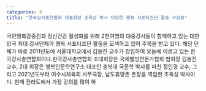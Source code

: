 ```yaml
---
categories: h
title: "한국강사총연합회 대표회장 조옥성 박사 다양한 행복 서포터즈단 활동 구상중"
---
```

국민행복감증진과 정신건강 활성화를 위해 2천여명의 대중강사들이 함께하고 있는 대한민국 최대 강사단체가 행복 서포터즈단 활동을 모색하고 있어 주목을 받고 있다. 해당 단체가 바로 2011년도에 서울대학교에서 김용진 교수가 창립하여 오늘에 이르고 있는 한국강사총연합회이다.한국강사총연합회 초대회장은 국제웰빙전문가협회 협회장 김용진 교수, 2대 회장은 행복인문학연구소 대표인 충북대 국문학 박사를 마친 정인경 교수, 그리고 2021년도부터 여수시체육회 사무국장, 남도휴양촌 촌장을 역임한 조옥성 박사이다. 현재 전라도에서 가장 강의를 많이 하